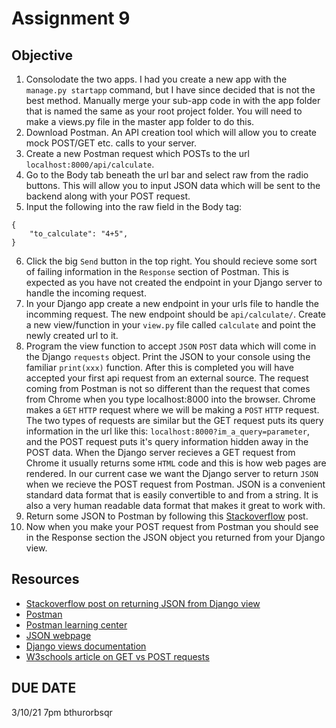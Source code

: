# Assignment 9

## Objective
1. Consolodate the two apps. I had you create a new app with the `manage.py startapp` command, but I have since decided that is not the best method. Manually merge your sub-app code in with the app folder that is named the same as your root project folder. You will need to make a views.py file in the master app folder to do this.
2. Download Postman. An API creation tool which will allow you to create mock POST/GET etc. calls to your server.
3. Create a new Postman request which POSTs to the url `localhost:8000/api/calculate`.
4. Go to the Body tab beneath the url bar and select raw from the radio buttons. This will allow you to input JSON data which will be sent to the backend along with your POST request.
5. Input the following into the raw field in the Body tag:
```
{
    "to_calculate": "4+5",
}
```
6. Click the big `Send` button in the top right. You should recieve some sort of failing information in the `Response` section of Postman. This is expected as you have not created the endpoint in your Django server to handle the incoming request.
7. In your Django app create a new endpoint in your urls file to handle the incomming request. The new endpoint should be `api/calculate/`. Create a new view/function in your `view.py` file called `calculate` and point the newly created url to it.
8. Program the view function to accept `JSON` `POST` data which will come in the Django `requests` object. Print the JSON to your console using the familiar `print(xxx)` function. After this is completed you will have accepted your first api request from an external source. The request coming from Postman is not so different than the request that comes from Chrome when you type localhost:8000 into the browser. Chrome makes a `GET` `HTTP` request where we will be making a `POST` `HTTP` request. The two types of requests are similar but the GET request puts its query information in the url like this: `localhost:8000?im_a_query=parameter`, and the POST request puts it's query information hidden away in the POST data. When the Django server recieves a GET request from Chrome it usually returns some `HTML` code and this is how web pages are rendered. In our current case we want the Django server to return `JSON` when we recieve the POST request from Postman. JSON is a convenient standard data format that is easily convertible to and from a string. It is also a very human readable data format that makes it great to work with.
9. Return some JSON to Postman by following this [Stackoverflow](https://stackoverflow.com/questions/9262278/how-do-i-return-json-without-using-a-template-in-django) post. 
10. Now when you make your POST request from Postman you should see in the Response section the JSON object you returned from your Django view.


## Resources
* [Stackoverflow post on returning JSON from Django view](https://stackoverflow.com/questions/9262278/how-do-i-return-json-without-using-a-template-in-django)
* [Postman](https://www.postman.com/)
* [Postman learning center](https://learning.postman.com/)
* [JSON webpage](https://www.json.org/json-en.html)
* [Django views documentation](https://docs.djangoproject.com/en/3.1/topics/http/views/)
* [W3schools article on GET vs POST requests](https://www.w3schools.com/tags/ref_httpmethods.asp)

## DUE DATE
3/10/21 7pm bthurorbsqr
